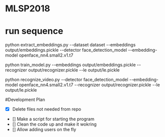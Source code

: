 # MLSP2018
# run sequence 
python extract_embeddings.py --dataset dataset --embeddings output/embeddings.pickle --detector face_detection_model --embedding-model openface_nn4.small2.v1.t7


python train_model.py --embeddings output/embeddings.pickle --recognizer output/recognizer.pickle --le output/le.pickle

python recognize_video.py --detector face_detection_model --embedding-model openface_nn4.small2.v1.t7 --recognizer output/recognizer.pickle --le output/le.pickle


#Development Plan
- [x] Delete files not needed from repo
- [] Make a script for starting the program
- [] Clean the code up and make it wokring
- [] Allow adding users on the fly
